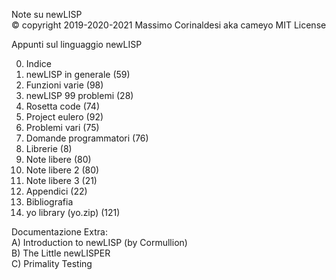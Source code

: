 Note su newLISP  
© copyright 2019-2020-2021 Massimo Corinaldesi aka cameyo
MIT License  
    
Appunti sul linguaggio newLISP  
  
00) Indice  
01) newLISP in generale (59)  
02) Funzioni varie (98)  
03) newLISP 99 problemi (28)  
04) Rosetta code (74)  
05) Project eulero (92)  
06) Problemi vari (75)  
07) Domande programmatori (76)  
08) Librerie (8)  
09) Note libere (80)  
10) Note libere 2 (80)  
11) Note libere 3 (21)  
12) Appendici (22)  
13) Bibliografia  
99) yo library (yo.zip) (121)  
  
Documentazione Extra:  
A) Introduction to newLISP (by Cormullion)  
B) The Little newLISPER  
C) Primality Testing  

